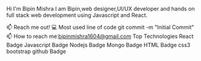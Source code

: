 
Hi I'm Bipin Mishra
I am Bipin,web designer,UI/UX developer and hands on full stack web development using Javascript and React.

📫 Reach me out!
💻 Most used line of code git commit -m "Initial Commit"
📫 How to reach me:bipinmishra1604@gmail.com
Top Technologies
React Badge Javascript Badge Nodejs Badge Mongo Badge HTML Badge css3 bootstrap github Badge
